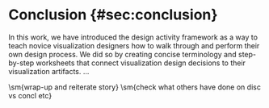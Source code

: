 # Conclusion {#sec:conclusion}

In this work, we have introduced the design activity framework as a way to teach
novice visualization designers how to walk through and perform their own design
process. We did so by creating concise terminology and step-by-step worksheets
that connect visualization design decisions to their visualization artifacts.
...

\sm{wrap-up and reiterate story}
\sm{check what others have done on disc vs concl etc}
